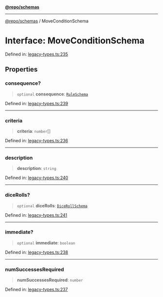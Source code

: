 [**@repo/schemas**](../README.md)

***

[@repo/schemas](../README.md) / MoveConditionSchema

# Interface: MoveConditionSchema

Defined in: [legacy-types.ts:235](https://github.com/alexqguo/drinking-board-game-v3/blob/c1651f3f11d4ae3776e0b160a33032601da6e0ad/packages/schemas/src/legacy-types.ts#L235)

## Properties

### consequence?

> `optional` **consequence**: [`RuleSchema`](../type-aliases/RuleSchema.md)

Defined in: [legacy-types.ts:239](https://github.com/alexqguo/drinking-board-game-v3/blob/c1651f3f11d4ae3776e0b160a33032601da6e0ad/packages/schemas/src/legacy-types.ts#L239)

***

### criteria

> **criteria**: `number`[]

Defined in: [legacy-types.ts:236](https://github.com/alexqguo/drinking-board-game-v3/blob/c1651f3f11d4ae3776e0b160a33032601da6e0ad/packages/schemas/src/legacy-types.ts#L236)

***

### description

> **description**: `string`

Defined in: [legacy-types.ts:240](https://github.com/alexqguo/drinking-board-game-v3/blob/c1651f3f11d4ae3776e0b160a33032601da6e0ad/packages/schemas/src/legacy-types.ts#L240)

***

### diceRolls?

> `optional` **diceRolls**: [`DiceRollSchema`](DiceRollSchema.md)

Defined in: [legacy-types.ts:241](https://github.com/alexqguo/drinking-board-game-v3/blob/c1651f3f11d4ae3776e0b160a33032601da6e0ad/packages/schemas/src/legacy-types.ts#L241)

***

### immediate?

> `optional` **immediate**: `boolean`

Defined in: [legacy-types.ts:238](https://github.com/alexqguo/drinking-board-game-v3/blob/c1651f3f11d4ae3776e0b160a33032601da6e0ad/packages/schemas/src/legacy-types.ts#L238)

***

### numSuccessesRequired

> **numSuccessesRequired**: `number`

Defined in: [legacy-types.ts:237](https://github.com/alexqguo/drinking-board-game-v3/blob/c1651f3f11d4ae3776e0b160a33032601da6e0ad/packages/schemas/src/legacy-types.ts#L237)
